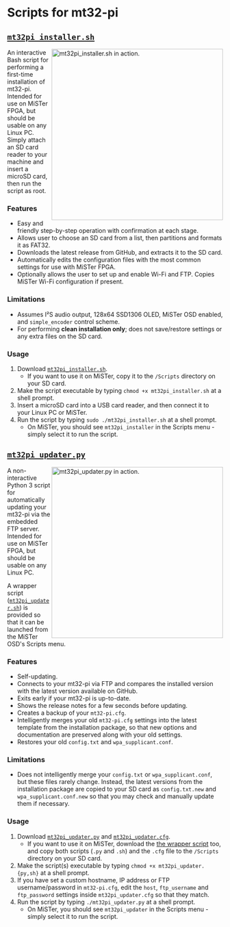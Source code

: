# Scripts for mt32-pi

## [`mt32pi_installer.sh`]

<a href="../images/mt32pi_installer.gif?raw=1"><img title="mt32pi_installer.sh in action." width="400rem" align="right" src="../images/mt32pi_installer.gif"></a>

An interactive Bash script for performing a first-time installation of mt32-pi. Intended for use on MiSTer FPGA, but should be usable on any Linux PC. Simply attach an SD card reader to your machine and insert a microSD card, then run the script as root.

### Features

- Easy and friendly step-by-step operation with confirmation at each stage.
- Allows user to choose an SD card from a list, then partitions and formats it as FAT32.
- Downloads the latest release from GitHub, and extracts it to the SD card.
- Automatically edits the configuration files with the most common settings for use with MiSTer FPGA.
- Optionally allows the user to set up and enable Wi-Fi and FTP. Copies MiSTer Wi-Fi configuration if present.

### Limitations

- Assumes I²S audio output, 128x64 SSD1306 OLED, MiSTer OSD enabled, and `simple_encoder` control scheme.
- For performing **clean installation only**; does not save/restore settings or any extra files on the SD card.

### Usage

1. Download [`mt32pi_installer.sh`].
   - If you want to use it on MiSTer, copy it to the `/Scripts` directory on your SD card.
2. Make the script executable by typing `chmod +x mt32pi_installer.sh` at a shell prompt.
3. Insert a microSD card into a USB card reader, and then connect it to your Linux PC or MiSTer.
4. Run the script by typing `sudo ./mt32pi_installer.sh` at a shell prompt.
   - On MiSTer, you should see `mt32pi_installer` in the Scripts menu - simply select it to run the script.

## [`mt32pi_updater.py`]

<a href="../images/mt32pi_updater.gif?raw=1"><img title="mt32pi_updater.py in action." width="400rem" align="right" src="../images/mt32pi_updater.gif"></a>

A non-interactive Python 3 script for automatically updating your mt32-pi via the embedded FTP server. Intended for use on MiSTer FPGA, but should be usable on any Linux PC.

A wrapper script ([`mt32pi_updater.sh`]) is provided so that it can be launched from the MiSTer OSD's Scripts menu.

### Features

- Self-updating.
- Connects to your mt32-pi via FTP and compares the installed version with the latest version available on GitHub.
- Exits early if your mt32-pi is up-to-date.
- Shows the release notes for a few seconds before updating.
- Creates a backup of your `mt32-pi.cfg`.
- Intelligently merges your old `mt32-pi.cfg` settings into the latest template from the installation package, so that new options and documentation are preserved along with your old settings.
- Restores your old `config.txt` and `wpa_supplicant.conf`.

### Limitations

- Does not intelligently merge your `config.txt` or `wpa_supplicant.conf`, but these files rarely change. Instead, the latest versions from the installation package are copied to your SD card as `config.txt.new` and `wpa_supplicant.conf.new` so that you may check and manually update them if necessary.

### Usage

1. Download [`mt32pi_updater.py`] and [`mt32pi_updater.cfg`].
   - If you want to use it on MiSTer, download the [the wrapper script][`mt32pi_updater.sh`] too, and copy both scripts (`.py` and `.sh`) and the `.cfg` file to the `/Scripts` directory on your SD card.
2. Make the script(s) executable by typing `chmod +x mt32pi_updater.{py,sh}` at a shell prompt.
3. If you have set a custom hostname, IP address or FTP username/password in `mt32-pi.cfg`, edit the `host`, `ftp_username` and `ftp_password` settings inside `mt32pi_updater.cfg` so that they match.
4. Run the script by typing `./mt32pi_updater.py` at a shell prompt.
   - On MiSTer, you should see `mt32pi_updater` in the Scripts menu - simply select it to run the script.

[`mt32pi_installer.sh`]: mt32pi_installer.sh?raw=1
[`mt32pi_updater.py`]: mt32pi_updater.py?raw=1
[`mt32pi_updater.cfg`]: mt32pi_updater.cfg?raw=1
[`mt32pi_updater.sh`]: mt32pi_updater.sh?raw=1
